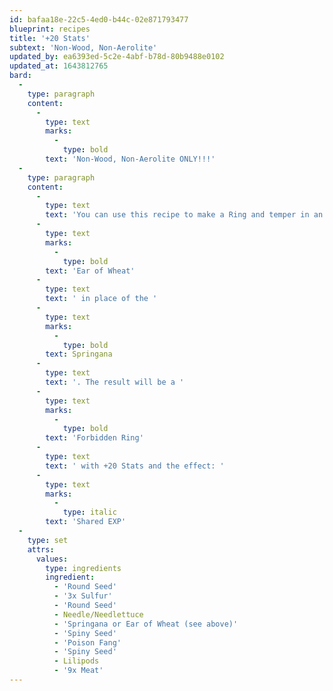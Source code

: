 ```yaml
---
id: bafaa18e-22c5-4ed0-b44c-02e871793477
blueprint: recipes
title: '+20 Stats'
subtext: 'Non-Wood, Non-Aerolite'
updated_by: ea6393ed-5c2e-4abf-b78d-80b9488e0102
updated_at: 1643812765
bard:
  -
    type: paragraph
    content:
      -
        type: text
        marks:
          -
            type: bold
        text: 'Non-Wood, Non-Aerolite ONLY!!!'
  -
    type: paragraph
    content:
      -
        type: text
        text: 'You can use this recipe to make a Ring and temper in an '
      -
        type: text
        marks:
          -
            type: bold
        text: 'Ear of Wheat'
      -
        type: text
        text: ' in place of the '
      -
        type: text
        marks:
          -
            type: bold
        text: Springana
      -
        type: text
        text: '. The result will be a '
      -
        type: text
        marks:
          -
            type: bold
        text: 'Forbidden Ring'
      -
        type: text
        text: ' with +20 Stats and the effect: '
      -
        type: text
        marks:
          -
            type: italic
        text: 'Shared EXP'
  -
    type: set
    attrs:
      values:
        type: ingredients
        ingredient:
          - 'Round Seed'
          - '3x Sulfur'
          - 'Round Seed'
          - Needle/Needlettuce
          - 'Springana or Ear of Wheat (see above)'
          - 'Spiny Seed'
          - 'Poison Fang'
          - 'Spiny Seed'
          - Lilipods
          - '9x Meat'
---
```

